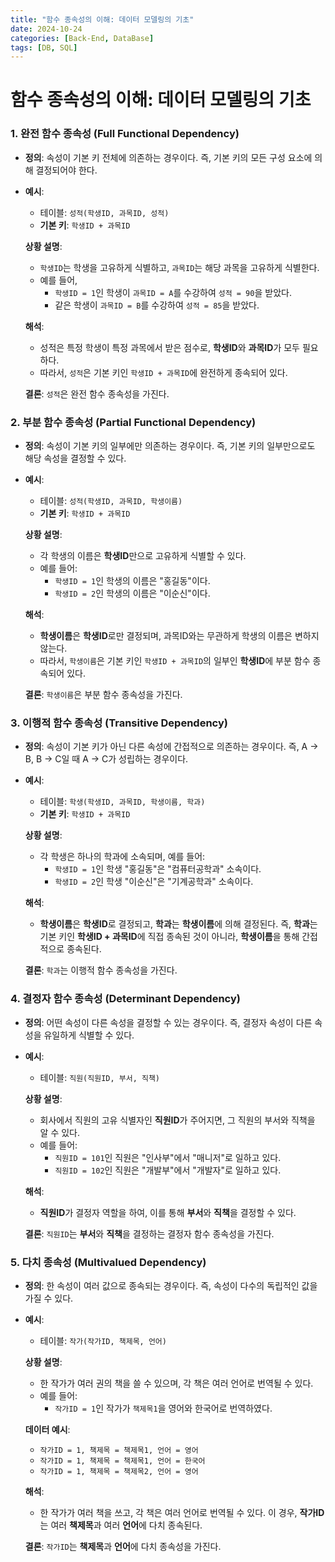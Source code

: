 ```yaml
---
title: "함수 종속성의 이해: 데이터 모델링의 기초"
date: 2024-10-24
categories: [Back-End, DataBase]
tags: [DB, SQL]
---
```


# 함수 종속성의 이해: 데이터 모델링의 기초

### 1. **완전 함수 종속성 (Full Functional Dependency)**

- **정의**: 속성이 기본 키 전체에 의존하는 경우이다. 즉, 기본 키의 모든 구성 요소에 의해 결정되어야 한다.
- **예시**:
    - 테이블: `성적(학생ID, 과목ID, 성적)`
    - **기본 키**: `학생ID + 과목ID`
    
    **상황 설명**:
    
    - `학생ID`는 학생을 고유하게 식별하고, `과목ID`는 해당 과목을 고유하게 식별한다.
    - 예를 들어,
        - `학생ID = 1`인 학생이 `과목ID = A`를 수강하여 `성적 = 90`을 받았다.
        - 같은 학생이 `과목ID = B`를 수강하여 `성적 = 85`을 받았다.
    
    **해석**:
    
    - 성적은 특정 학생이 특정 과목에서 받은 점수로, **학생ID**와 **과목ID**가 모두 필요하다.
    - 따라서, `성적`은 기본 키인 `학생ID + 과목ID`에 완전하게 종속되어 있다.
    
    **결론**: `성적`은 완전 함수 종속성을 가진다.
    

### 2. **부분 함수 종속성 (Partial Functional Dependency)**

- **정의**: 속성이 기본 키의 일부에만 의존하는 경우이다. 즉, 기본 키의 일부만으로도 해당 속성을 결정할 수 있다.
- **예시**:
    - 테이블: `성적(학생ID, 과목ID, 학생이름)`
    - **기본 키**: `학생ID + 과목ID`
    
    **상황 설명**:
    
    - 각 학생의 이름은 **학생ID**만으로 고유하게 식별할 수 있다.
    - 예를 들어:
        - `학생ID = 1`인 학생의 이름은 "홍길동"이다.
        - `학생ID = 2`인 학생의 이름은 "이순신"이다.
    
    **해석**:
    
    - **학생이름**은 **학생ID**로만 결정되며, 과목ID와는 무관하게 학생의 이름은 변하지 않는다.
    - 따라서, `학생이름`은 기본 키인 `학생ID + 과목ID`의 일부인 **학생ID**에 부분 함수 종속되어 있다.
    
    **결론**: `학생이름`은 부분 함수 종속성을 가진다.
    

### 3. **이행적 함수 종속성 (Transitive Dependency)**

- **정의**: 속성이 기본 키가 아닌 다른 속성에 간접적으로 의존하는 경우이다. 즉, A → B, B → C일 때 A → C가 성립하는 경우이다.
- **예시**:
    - 테이블: `학생(학생ID, 과목ID, 학생이름, 학과)`
    - **기본 키**: `학생ID + 과목ID`
    
    **상황 설명**:
    
    - 각 학생은 하나의 학과에 소속되며, 예를 들어:
        - `학생ID = 1`인 학생 "홍길동"은 "컴퓨터공학과" 소속이다.
        - `학생ID = 2`인 학생 "이순신"은 "기계공학과" 소속이다.
    
    **해석**:
    
    - **학생이름**은 **학생ID**로 결정되고, **학과**는 **학생이름**에 의해 결정된다. 즉, **학과**는 기본 키인 **학생ID + 과목ID**에 직접 종속된 것이 아니라, **학생이름**을 통해 간접적으로 종속된다.
    
    **결론**: `학과`는 이행적 함수 종속성을 가진다.
    

### 4. **결정자 함수 종속성 (Determinant Dependency)**

- **정의**: 어떤 속성이 다른 속성을 결정할 수 있는 경우이다. 즉, 결정자 속성이 다른 속성을 유일하게 식별할 수 있다.
- **예시**:
    - 테이블: `직원(직원ID, 부서, 직책)`
    
    **상황 설명**:
    
    - 회사에서 직원의 고유 식별자인 **직원ID**가 주어지면, 그 직원의 부서와 직책을 알 수 있다.
    - 예를 들어:
        - `직원ID = 101`인 직원은 "인사부"에서 "매니저"로 일하고 있다.
        - `직원ID = 102`인 직원은 "개발부"에서 "개발자"로 일하고 있다.
    
    **해석**:
    
    - **직원ID**가 결정자 역할을 하여, 이를 통해 **부서**와 **직책**을 결정할 수 있다.
    
    **결론**: `직원ID`는 **부서**와 **직책**을 결정하는 결정자 함수 종속성을 가진다.
    

### 5. **다치 종속성 (Multivalued Dependency)**

- **정의**: 한 속성이 여러 값으로 종속되는 경우이다. 즉, 속성이 다수의 독립적인 값을 가질 수 있다.
- **예시**:
    - 테이블: `작가(작가ID, 책제목, 언어)`
    
    **상황 설명**:
    
    - 한 작가가 여러 권의 책을 쓸 수 있으며, 각 책은 여러 언어로 번역될 수 있다.
    - 예를 들어:
        - `작가ID = 1`인 작가가 `책제목1`을 영어와 한국어로 번역하였다.
    
    **데이터 예시**:
    
    - `작가ID = 1, 책제목 = 책제목1, 언어 = 영어`
    - `작가ID = 1, 책제목 = 책제목1, 언어 = 한국어`
    - `작가ID = 1, 책제목 = 책제목2, 언어 = 영어`
    
    **해석**:
    
    - 한 작가가 여러 책을 쓰고, 각 책은 여러 언어로 번역될 수 있다. 이 경우, **작가ID**는 여러 **책제목**과 여러 **언어**에 다치 종속된다.
    
    **결론**: `작가ID`는 **책제목**과 **언어**에 다치 종속성을 가진다.
